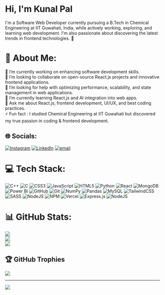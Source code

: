 # Hi, I'm Kunal Pal

I'm a Software Web Developer currently pursuing a B.Tech in Chemical Engineering at IIT Guwahati, India, while actively working, exploring, and learning web development. I'm also passionate about discovering the latest trends in frontend technologies. 🚀


# 💫 About Me:
🔭 I’m currently working on enhancing software development skills.<br>👯 I’m looking to collaborate on  open-source React.js projects and innovative frontend applications.<br>🤝 I’m looking for help with optimizing performance, scalability, and state management in web applications.<br>🌱 I’m currently learning React.js and AI integration into web apps.<br>💬 Ask me about React.js, frontend development, UI/UX, and best coding practices.<br>⚡ Fun fact : I studied Chemical Engineering at IIT Guwahati but discovered my true passion in coding & frontend development.


## 🌐 Socials:
[![Instagram](https://img.shields.io/badge/Instagram-%23E4405F.svg?logo=Instagram&logoColor=white)](https://instagram.com/kunal_pal_130) [![LinkedIn](https://img.shields.io/badge/LinkedIn-%230077B5.svg?logo=linkedin&logoColor=white)](https://linkedin.com/in/kunal-pal-5b4963226) [![email](https://img.shields.io/badge/Email-D14836?logo=gmail&logoColor=white)](mailto:palk27530@gmail.com) 

# 💻 Tech Stack:
![C++](https://img.shields.io/badge/c++-%2300599C.svg?style=for-the-badge&logo=c%2B%2B&logoColor=white) ![C](https://img.shields.io/badge/c-%2300599C.svg?style=for-the-badge&logo=c&logoColor=white) ![CSS3](https://img.shields.io/badge/css3-%231572B6.svg?style=for-the-badge&logo=css3&logoColor=white) ![JavaScript](https://img.shields.io/badge/javascript-%23323330.svg?style=for-the-badge&logo=javascript&logoColor=%23F7DF1E) ![HTML5](https://img.shields.io/badge/html5-%23E34F26.svg?style=for-the-badge&logo=html5&logoColor=white) ![Python](https://img.shields.io/badge/python-3670A0?style=for-the-badge&logo=python&logoColor=ffdd54) ![React](https://img.shields.io/badge/react-%2320232a.svg?style=for-the-badge&logo=react&logoColor=%2361DAFB) ![MongoDB](https://img.shields.io/badge/MongoDB-%234ea94b.svg?style=for-the-badge&logo=mongodb&logoColor=white) ![Power Bi](https://img.shields.io/badge/power_bi-F2C811?style=for-the-badge&logo=powerbi&logoColor=black) ![GitHub](https://img.shields.io/badge/github-%23121011.svg?style=for-the-badge&logo=github&logoColor=white) ![Git](https://img.shields.io/badge/git-%23F05033.svg?style=for-the-badge&logo=git&logoColor=white) ![NumPy](https://img.shields.io/badge/numpy-%23013243.svg?style=for-the-badge&logo=numpy&logoColor=white) ![Pandas](https://img.shields.io/badge/pandas-%23150458.svg?style=for-the-badge&logo=pandas&logoColor=white) ![MySQL](https://img.shields.io/badge/mysql-4479A1.svg?style=for-the-badge&logo=mysql&logoColor=white) ![TailwindCSS](https://img.shields.io/badge/tailwindcss-%2338B2AC.svg?style=for-the-badge&logo=tailwind-css&logoColor=white) ![SASS](https://img.shields.io/badge/SASS-hotpink.svg?style=for-the-badge&logo=SASS&logoColor=white) ![NodeJS](https://img.shields.io/badge/node.js-6DA55F?style=for-the-badge&logo=node.js&logoColor=white) ![NPM](https://img.shields.io/badge/NPM-%23CB3837.svg?style=for-the-badge&logo=npm&logoColor=white) ![Vercel](https://img.shields.io/badge/vercel-%23000000.svg?style=for-the-badge&logo=vercel&logoColor=white) ![Express.js](https://img.shields.io/badge/express.js-%23404d59.svg?style=for-the-badge&logo=express&logoColor=%2361DAFB) ![NodeJS](https://img.shields.io/badge/node.js-6DA55F?style=for-the-badge&logo=node.js&logoColor=white)
# 📊 GitHub Stats:
![](https://github-readme-stats.vercel.app/api?username=kunal90803&theme=dark&hide_border=false&include_all_commits=true&count_private=true)<br/>
![](https://nirzak-streak-stats.vercel.app/?user=kunal90803&theme=dark&hide_border=false)<br/>
![](https://github-readme-stats.vercel.app/api/top-langs/?username=kunal90803&theme=dark&hide_border=false&include_all_commits=true&count_private=true&layout=compact)

## 🏆 GitHub Trophies
![](https://github-profile-trophy.vercel.app/?username=kunal90803&theme=transparent&no-frame=false&no-bg=false&margin-w=4)

---
[![](https://visitcount.itsvg.in/api?id=kunal90803&icon=0&color=0)](https://visitcount.itsvg.in)

<!-- Proudly created with GPRM ( https://gprm.itsvg.in ) -->
